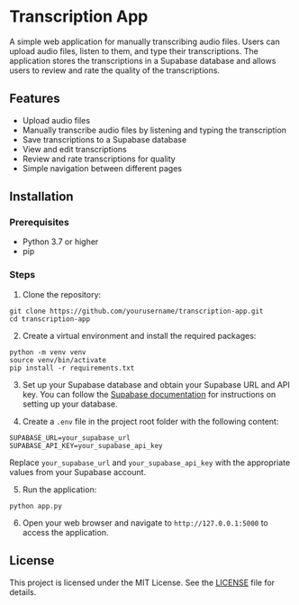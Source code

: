 # Transcription App

A simple web application for manually transcribing audio files. Users can upload audio files, listen to them, and type their transcriptions. The application stores the transcriptions in a Supabase database and allows users to review and rate the quality of the transcriptions.

## Features

- Upload audio files
- Manually transcribe audio files by listening and typing the transcription
- Save transcriptions to a Supabase database
- View and edit transcriptions
- Review and rate transcriptions for quality
- Simple navigation between different pages

## Installation

### Prerequisites

- Python 3.7 or higher
- pip

### Steps

1. Clone the repository:

```
git clone https://github.com/yourusername/transcription-app.git
cd transcription-app
```

2. Create a virtual environment and install the required packages:

```
python -m venv venv
source venv/bin/activate
pip install -r requirements.txt
```

3. Set up your Supabase database and obtain your Supabase URL and API key. You can follow the [Supabase documentation](https://supabase.io/docs/guides/database) for instructions on setting up your database.

4. Create a `.env` file in the project root folder with the following content:

```
SUPABASE_URL=your_supabase_url
SUPABASE_API_KEY=your_supabase_api_key
```

Replace `your_supabase_url` and `your_supabase_api_key` with the appropriate values from your Supabase account.

5. Run the application:

```
python app.py
```

6. Open your web browser and navigate to `http://127.0.0.1:5000` to access the application.

## License

This project is licensed under the MIT License. See the [LICENSE](LICENSE) file for details.
